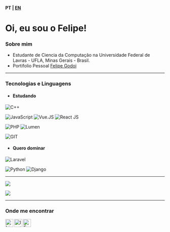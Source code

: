 <b style="text-align:right"> PT | <a href="https://github.com/felipecarvalhogodoi98/felipecarvalhogodoi98/blob/main/README_en-us.md">EN</a> </b>

# Oi, eu sou o Felipe!

### Sobre mim
- Estudante de Ciencia da Computação na Universidade Federal de Lavras - UFLA, Minas Gerais - Brasil.
- Portifolio Pessoal <a href="https://felipecarvalhogodoi98.github.io/portifolio/">Felipe Godoi</a>

---

### Tecnologias e Linguagens

* #### Estudando

![C++](https://img.shields.io/badge/-C++-333?style=for-the-badge&logo=c%2B%2B)

![JavaScript](https://img.shields.io/badge/-Javascript-333?style=for-the-badge&logo=javascript)
![Vue.JS](https://img.shields.io/badge/-Vue.js-333?style=for-the-badge&logo=vue.js)
![React JS](https://img.shields.io/badge/-React-333?style=for-the-badge&logo=react)

![PHP](https://img.shields.io/badge/-PHP-333?style=for-the-badge&logo=php)
![Lumen](https://img.shields.io/badge/-Lumen-333?style=for-the-badge&logo=lumen)

![GIT](https://img.shields.io/badge/-GIT-333?style=for-the-badge&logo=git)

* #### Quero dominar

![Laravel](https://img.shields.io/badge/-Laravel-333?style=for-the-badge&logo=laravel)

![Python](https://img.shields.io/badge/-Python-333?style=for-the-badge&logo=python)
![Django](https://img.shields.io/badge/-Django-333?style=for-the-badge&logo=django)

---

![](https://github-readme-stats.vercel.app/api?username=felipecarvalhogodoi98&show_icons=true&theme=dracula)

![](https://github-readme-stats.vercel.app/api/top-langs/?username=felipecarvalhogodoi98&layout=compact&theme=dracula)

---

### Onde me encontrar

<a target="_blank" href="https://www.linkedin.com/in/felipecarvalhogodoi">
  <img align="left" alt="LinkedIN" width="25px" src="https://logospng.org/download/linkedin/logo-linkedin-icon-2048.png" /> 
</a>

<a target="_blank" href="https://www.instagram.com/felipecgodoi/?hl=pt-br">
  <img align="left" alt="Instagram" width="25px" src="https://upload.wikimedia.org/wikipedia/commons/thumb/e/e7/Instagram_logo_2016.svg/1200px-Instagram_logo_2016.svg.png" />
</a>

<a target="_blank" href="mailto:felipecarvalhogodoi98@gmail.com">
  <img align="left" alt="E-mail" width="25px" src="https://logodownload.org/wp-content/uploads/2018/03/gmail-logo-16.png" />
</a>

<br>
